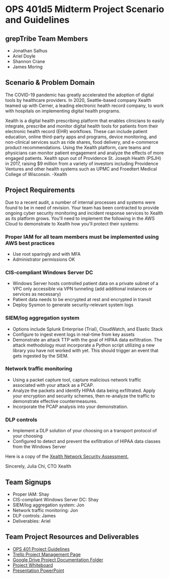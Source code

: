 # OPS 401d5 Midterm Project Scenario and Guidelines

## grepTribe Team Members
- Jonathan Salhus
- Ariel Doyle
- Shannon Crane
- James Moring

## Scenario & Problem Domain
The COVID-19 pandemic has greatly accelerated the adoption of digital tools by healthcare providers. In 2020, Seattle-based company Xealth teamed up with Cerner, a leading electronic health record company, to work with hospitals on implementing digital health programs.

Xealth is a digital health prescribing platform that enables clinicians to easily integrate, prescribe and monitor digital health tools for patients from their electronic health record (EHR) workflows. These can include patient education, online third-party apps and programs, device monitoring, and non-clinical services such as ride shares, food delivery, and e-commerce product recommendations. Using the Xealth platform, care teams and physicians can monitor patient engagement and analyze the effects of more engaged patients. Xealth spun out of Providence St. Joseph Health (PSJH) in 2017, raising $9 million from a variety of investors including Providence Ventures and other health systems such as UPMC and Froedtert Medical College of Wisconsin. -Xealth

## Project Requirements
Due to a recent audit, a number of internal processes and systems were found to be in need of revision. Your team has been contracted to provide ongoing cyber security monitoring and incident response services to Xealth as its platform grows. You'll need to implement the following in the AWS Cloud to demonstrate to Xealth how you'll protect their systems:
 
### Proper IAM for all team members must be implemented using AWS best practices
- Use root sparingly and with MFA
- Administrator permissions OK

### CIS-compliant Windows Server DC
- Windows Server hosts controlled patient data on a private subnet of a VPC only accessible via VPN tunneling (add additional instances or services as necessary)
- Patient data needs to be encrypted at rest and encrypted in transit
- Deploy Sysmon to generate security-relevant system logs

### SIEM/log aggregation system
- Options include Splunk Enterprise (Trial), CloudWatch, and Elastic Stack
- Configure to ingest event logs in real-time from key assets
- Demonstrate an attack TTP with the goal of HIPAA data exfiltration. The attack methodology must incorporate a Python script utilizing a new library you have not worked with yet. This should trigger an event that gets ingested by the SIEM.

### Network traffic monitoring
- Using a packet capture tool, capture malicious network traffic associated with your attack as a PCAP.
- Analyze the packets and identify HIPAA data being exfiltrated. Apply your encryption and security schemes, then re-analyze the traffic to demonstrate effective countermeasures.
- Incorporate the PCAP analysis into your demonstration.

### DLP controls
- Implement a DLP solution of your choosing on a transport protocol of your choosing
- Configured to detect and prevent the exfiltration of HIPAA data classes from the Windows Server

Here is a copy of the [Xealth Network Security Assessment.](https://www.icloud.com/iclouddrive/0xI962tCmPxawI5W_clmCAHhw#Network_Security_Assessment_-_Xealth)
 
Sincerely, 
Julia Chi, CTO Xealth
 
## Team Signups
  - Proper IAM: Shay
  - CIS-compliant Windows Server DC: Shay
  - SIEM/log aggregation system: Jon
  - Network traffic monitoring: Jon
  - DLP controls: James
  - Deliverables: Ariel

## Team Project Resources and Deliverables
- [OPS 401 Project Guidelines](https://github.com/codefellows/seattle-ops-401d5/blob/main/class-20/project-guidelines.md)
- [Trello Project Management Page](https://trello.com/b/3hQApNiW/protech-xealth)
- [Google Drive Project Documentation Folder](https://drive.google.com/drive/folders/10q1iTIIHyK_R2-ltvlMJH7dfzzKp7_BJ?usp=sharing)
- [Project Whiteboard](https://miro.com/app/board/uXjVPUzvjBI=/)
- [Presentation PowerPoint](https://www.canva.com/design/DAFQvsWJayM/26va8h7KWvNKUZdS6GBQrA/view?utm_content=DAFQvsWJayM&utm_campaign=designshare&utm_medium=link&utm_source=publishsharelink)
